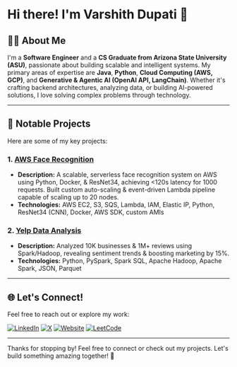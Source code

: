 # Hi there! I'm Varshith Dupati 👋

## 🧑‍💻 About Me
I'm a **Software Engineer** and a **CS Graduate from Arizona State University (ASU)**, passionate about building scalable and intelligent systems. My primary areas of expertise are **Java**, **Python**, **Cloud Computing (AWS, GCP)**, and **Generative & Agentic AI (OpenAI API, LangChain)**. Whether it's crafting backend architectures, analyzing data, or building AI-powered solutions, I love solving complex problems through technology.

---

## 🚀 Notable Projects
Here are some of my key projects:

### 1. [AWS Face Recognition](https://github.com/dvarshith/AWS-Face-Recognition)
- **Description:** A scalable, serverless face recognition system on AWS using Python, Docker, & ResNet34, achieving <120s latency for 1000 requests. Built custom auto-scaling & event-driven Lambda pipeline capable of scaling up to 20 nodes.
- **Technologies:** AWS EC2, S3, SQS, Lambda, IAM, Elastic IP, Python, ResNet34 (CNN), Docker, AWS SDK, custom AMIs

### 2. [Yelp Data Analysis](https://github.com/dvarshith/Yelp-Data-Analysis)
- **Description:** Analyzed 10K businesses & 1M+ reviews using Spark/Hadoop, revealing sentiment trends & boosting marketing by 15%.
- **Technologies:** Python, PySpark, Spark SQL, Apache Hadoop, Apache Spark, JSON, Parquet

---

## 🌐 Let's Connect!
Feel free to reach out or explore my work:

[![LinkedIn](https://img.shields.io/badge/LinkedIn-0A66C2?style=for-the-badge&logo=linkedin&logoColor=white)](https://linkedin.com/in/varshith-dupati)
[![X](https://img.shields.io/badge/X-1DA1F2?style=for-the-badge&logo=x&logoColor=white)](https://x.com/VarshithDupati)
[![Website](https://img.shields.io/badge/Website-4285F4?style=for-the-badge&logo=google-chrome&logoColor=white)]([https://dvarshith.github.io](https://varshithdupati.com/))
[![LeetCode](https://img.shields.io/badge/LeetCode-FFA116?style=for-the-badge&logo=leetcode&logoColor=black)](https://leetcode.com/u/VarshithDupati/)

---

Thanks for stopping by! Feel free to connect or check out my projects. Let's build something amazing together! 🚀
